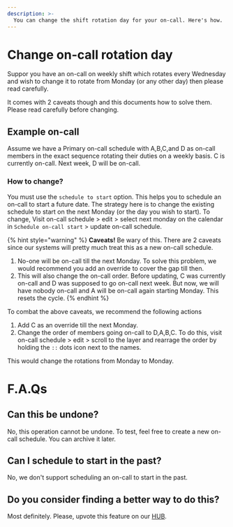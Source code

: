 ```yaml
---
description: >-
  You can change the shift rotation day for your on-call. Here's how.
---
```


# Change on-call rotation day
Suppor you have an on-call on weekly shift which rotates every Wednesday and wish to change it to rotate from Monday (or any other day) then please read carefully. 

It comes with 2 caveats though and this documents how to solve them. Please read carefully before changing.

## Example on-call
Assume we have a Primary on-call schedule with A,B,C,and D as on-call members in the exact sequence rotating their duties on a weekly basis. C is currently on-call. Next week, D will be on-call.

### How to change?
You must use the `schedule to start` option. This helps you to schedule an on-call to start a future date. The strategy here is to change the existing schedule to start on the next Monday (or the day you wish to start). To change, Visit on-call schedule > edit > select next monday on the calendar in `Schedule on-call start` > update on-call schedule.

{% hint style="warning" %}
**Caveats!** Be wary of this. There are 2 caveats since our systems will pretty much treat this as a new on-call schedule.
1. No-one will be on-call till the next Monday. To solve this problem, we would recommend you add an override to cover the gap till then. 
2. This will also change the on-call order. Before updating, C was currently on-call and D was supposed to go on-call next week. But now, we will have nobody on-call and A will be on-call again starting Monday. This resets the cycle.
{% endhint %}

To combat the above caveats, we recommend the following actions
1. Add C as an override till the next Monday.
2. Change the order of members going on-call to D,A,B,C. To do this, visit on-call schedule > edit > scroll to the layer and rearrage the order by holding the `::` dots icon next to the names. 

This would change the rotations from Monday to Monday.

# F.A.Qs

## Can this be undone?
No, this operation cannot be undone. To test, feel free to create a new on-call schedule. You can archive it later.

## Can I schedule to start in the past?
No, we don't support scheduling an on-call to start in the past.

## Do you consider finding a better way to do this?
Most definitely. Please, upvote this feature on our [HUB](https://hub.spike.sh/12).
